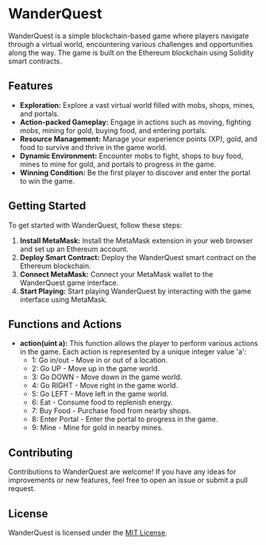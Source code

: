 # WanderQuest

WanderQuest is a simple blockchain-based game where players navigate through a virtual world, encountering various challenges and opportunities along the way. The game is built on the Ethereum blockchain using Solidity smart contracts.

## Features

- **Exploration:** Explore a vast virtual world filled with mobs, shops, mines, and portals.
- **Action-packed Gameplay:** Engage in actions such as moving, fighting mobs, mining for gold, buying food, and entering portals.
- **Resource Management:** Manage your experience points (XP), gold, and food to survive and thrive in the game world.
- **Dynamic Environment:** Encounter mobs to fight, shops to buy food, mines to mine for gold, and portals to progress in the game.
- **Winning Condition:** Be the first player to discover and enter the portal to win the game.

## Getting Started

To get started with WanderQuest, follow these steps:

1. **Install MetaMask:** Install the MetaMask extension in your web browser and set up an Ethereum account.
2. **Deploy Smart Contract:** Deploy the WanderQuest smart contract on the Ethereum blockchain.
3. **Connect MetaMask:** Connect your MetaMask wallet to the WanderQuest game interface.
4. **Start Playing:** Start playing WanderQuest by interacting with the game interface using MetaMask.

## Functions and Actions

- **action(uint a):** This function allows the player to perform various actions in the game. Each action is represented by a unique integer value 'a':
    - 1: Go in/out - Move in or out of a location.
    - 2: Go UP - Move up in the game world.
    - 3: Go DOWN - Move down in the game world.
    - 4: Go RIGHT - Move right in the game world.
    - 5: Go LEFT - Move left in the game world.
    - 6: Eat - Consume food to replenish energy.
    - 7: Buy Food - Purchase food from nearby shops.
    - 8: Enter Portal - Enter the portal to progress in the game.
    - 9: Mine - Mine for gold in nearby mines.

## Contributing

Contributions to WanderQuest are welcome! If you have any ideas for improvements or new features, feel free to open an issue or submit a pull request.

## License

WanderQuest is licensed under the [MIT License](LICENSE).
